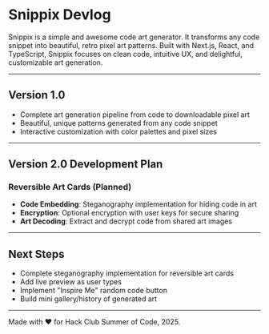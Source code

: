 # Snippix Devlog

Snippix is a simple and awesome code art generator. It transforms any code snippet into beautiful, retro pixel art patterns. Built with Next.js, React, and TypeScript, Snippix focuses on clean code, intuitive UX, and delightful, customizable art generation.

---

## Version 1.0
  - Complete art generation pipeline from code to downloadable pixel art
  - Beautiful, unique patterns generated from any code snippet
  - Interactive customization with color palettes and pixel sizes

---

## Version 2.0 Development Plan

### Reversible Art Cards (Planned)
- **Code Embedding**: Steganography implementation for hiding code in art
- **Encryption**: Optional encryption with user keys for secure sharing
- **Art Decoding**: Extract and decrypt code from shared art images

---

## Next Steps
- Complete steganography implementation for reversible art cards
- Add live preview as user types
- Implement "Inspire Me" random code button
- Build mini gallery/history of generated art

---

Made with ❤️ for Hack Club Summer of Code, 2025.
